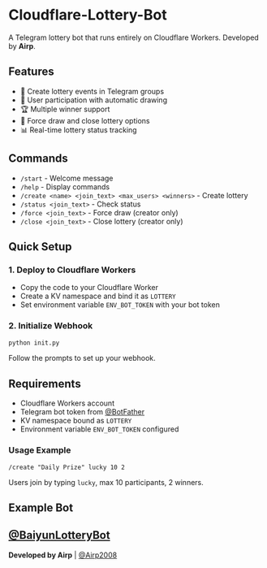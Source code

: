 # Cloudflare-Lottery-Bot

A Telegram lottery bot that runs entirely on Cloudflare Workers. Developed by **Airp**.

## Features

- 🎲 Create lottery events in Telegram groups
- 👥 User participation with automatic drawing
- 🏆 Multiple winner support
- 🔧 Force draw and close lottery options
- 📊 Real-time lottery status tracking

## Commands

- `/start` - Welcome message
- `/help` - Display commands
- `/create <name> <join_text> <max_users> <winners>` - Create lottery
- `/status <join_text>` - Check status
- `/force <join_text>` - Force draw (creator only)
- `/close <join_text>` - Close lottery (creator only)

## Quick Setup

### 1. Deploy to Cloudflare Workers
- Copy the code to your Cloudflare Worker
- Create a KV namespace and bind it as `LOTTERY`
- Set environment variable `ENV_BOT_TOKEN` with your bot token

### 2. Initialize Webhook
```bash
python init.py
```
Follow the prompts to set up your webhook.

## Requirements

- Cloudflare Workers account
- Telegram bot token from [@BotFather](https://t.me/BotFather)
- KV namespace bound as `LOTTERY`
- Environment variable `ENV_BOT_TOKEN` configured

### Usage Example

```
/create "Daily Prize" lucky 10 2
```
Users join by typing `lucky`, max 10 participants, 2 winners.

## Example Bot

[@BaiyunLotteryBot](https://t.me/BaiyunLotteryBot)
---

**Developed by Airp** | [@Airp2008](https://t.me/Airp2008)
